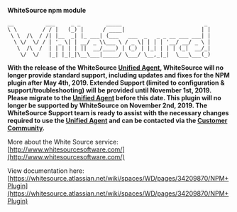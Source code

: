 **WhiteSource npm module**
  
    __          ___     _ _        _____                          _ 
    \ \        / / |   (_) |      / ____|                        | |
     \ \  /\  / /| |__  _| |_ ___| (___   ___  _   _ _ __ ___ ___| |
      \ \/  \/ / | '_ \| | __/ _ \\___ \ / _ \| | | | '__/ __/ _ \ |
       \  /\  /  | | | | | ||  __/____) | (_) | |_| | | | (_|  __/_|
        \/  \/   |_| |_|_|\__\___|_____/ \___/ \__,_|_|  \___\___(_)
                                                                 
                                                                 

**With the release of the WhiteSource [Unified Agent](https://whitesource.atlassian.net/wiki/spaces/WD/pages/33718339/Unified+Agent), WhiteSource will no longer provide standard support, including updates and fixes for the NPM plugin after May 4th, 2019. 
Extended Support (limited to configuration & support/troubleshooting) will be provided until November 1st, 2019. Please migrate to the [Unified Agent](https://whitesource.atlassian.net/wiki/spaces/WD/pages/33718339/Unified+Agent) before this date. This plugin will no longer be supported by WhiteSource on November 2nd, 2019.
The WhiteSource Support team is ready to assist with the necessary changes required to use the [Unified Agent](https://whitesource.atlassian.net/wiki/spaces/WD/pages/33718339/Unified+Agent) and can be contacted via the [Customer Community](https://support.whitesourcesoftware.com).**


More about the White Source service: [http://www.whitesourcesoftware.com/](http://www.whitesourcesoftware.com/)

View documentation here: [https://whitesource.atlassian.net/wiki/spaces/WD/pages/34209870/NPM+Plugin](https://whitesource.atlassian.net/wiki/spaces/WD/pages/34209870/NPM+Plugin)
